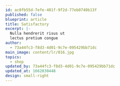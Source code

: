 ```yaml
---
id: ac0fb55d-7efe-401f-9f2d-77eb0740b13f
published: false
blueprint: article
title: Satisfactory
excerpt: |-
  Nulla hendrerit risus ut
  lectus pretium congue
author:
  - 73a44fc3-f8d3-4d01-9c7e-095429bb71dc
main_image: content/lr/016.jpg
topics:
  - shop
updated_by: 73a44fc3-f8d3-4d01-9c7e-095429bb71dc
updated_at: 1662030448
design: small-right
---
```

